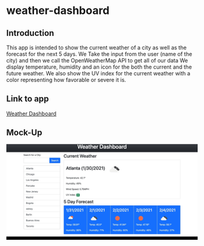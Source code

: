 # weather-dashboard

## Introduction

This app is intended to show the current weather of a city as well as the forecast for the next 5 days.
We Take the input from the user (name of the city) and then we call the OpenWeatherMap API to get all of our data
We display temperature, humidity and an icon for the both the current and the future weather. We also show the UV index for the current weather with a color representing how favorable or severe it is.

## Link to app
[Weather Dashboard](https://jpecheverryp.github.io/weather-dashboard/)

## Mock-Up
![Mock-Up](assets/weatherDashboard.png)